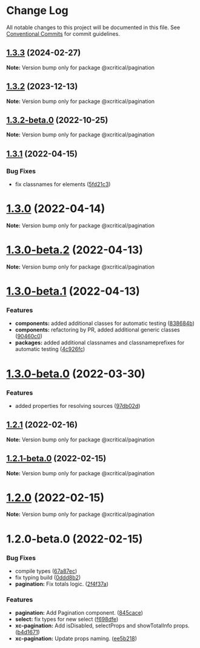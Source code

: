 # Change Log

All notable changes to this project will be documented in this file.
See [Conventional Commits](https://conventionalcommits.org) for commit guidelines.

## [1.3.3](https://github.com/xcritical-software/xc-front-kit/compare/@xcritical/pagination@1.3.2-beta.0...@xcritical/pagination@1.3.3) (2024-02-27)

**Note:** Version bump only for package @xcritical/pagination





## [1.3.2](https://github.com/xcritical-software/xc-front-kit/compare/@xcritical/pagination@1.3.2-beta.0...@xcritical/pagination@1.3.2) (2023-12-13)

**Note:** Version bump only for package @xcritical/pagination





## [1.3.2-beta.0](https://github.com/xcritical-software/xc-front-kit/compare/@xcritical/pagination@1.3.1...@xcritical/pagination@1.3.2-beta.0) (2022-10-25)

**Note:** Version bump only for package @xcritical/pagination





## [1.3.1](https://github.com/xcritical-software/xc-front-kit/compare/@xcritical/pagination@1.3.0...@xcritical/pagination@1.3.1) (2022-04-15)


### Bug Fixes

* fix classnames for elements ([5fd21c3](https://github.com/xcritical-software/xc-front-kit/commit/5fd21c30523ba96ebddbe040285e8842d68595fc))





# [1.3.0](https://github.com/xcritical-software/xc-front-kit/compare/@xcritical/pagination@1.3.0-beta.2...@xcritical/pagination@1.3.0) (2022-04-14)

**Note:** Version bump only for package @xcritical/pagination





# [1.3.0-beta.2](https://github.com/xcritical-software/xc-front-kit/compare/@xcritical/pagination@1.3.0-beta.1...@xcritical/pagination@1.3.0-beta.2) (2022-04-13)

**Note:** Version bump only for package @xcritical/pagination





# [1.3.0-beta.1](https://github.com/xcritical-software/xc-front-kit/compare/@xcritical/pagination@1.3.0-beta.0...@xcritical/pagination@1.3.0-beta.1) (2022-04-13)


### Features

* **components:** added additional classes for automatic testing ([838684b](https://github.com/xcritical-software/xc-front-kit/commit/838684b1e96cd2a9a40620e7a67cb49b78c594b1))
* **components:** refactoring by PR, added additional generic classes ([90460c0](https://github.com/xcritical-software/xc-front-kit/commit/90460c0a573d606cd0956e526c81b068842c0685))
* **packages:** added additional classnames and classnameprefixes for automatic testing ([4c926fc](https://github.com/xcritical-software/xc-front-kit/commit/4c926fc7439650c7f0a71bcda6c06a4810e41276))





# [1.3.0-beta.0](https://github.com/xcritical-software/xc-front-kit/compare/@xcritical/pagination@1.2.1...@xcritical/pagination@1.3.0-beta.0) (2022-03-30)


### Features

* added properties for resolving sources ([97db02d](https://github.com/xcritical-software/xc-front-kit/commit/97db02d3db87f45c151befbdb3d6e43f44d66997))





## [1.2.1](https://github.com/xcritical-software/xc-front-kit/compare/@xcritical/pagination@1.2.1-beta.0...@xcritical/pagination@1.2.1) (2022-02-16)

**Note:** Version bump only for package @xcritical/pagination





## [1.2.1-beta.0](https://github.com/xcritical-software/xc-front-kit/compare/@xcritical/pagination@1.2.0...@xcritical/pagination@1.2.1-beta.0) (2022-02-15)

**Note:** Version bump only for package @xcritical/pagination





# [1.2.0](https://github.com/xcritical-software/xc-front-kit/compare/@xcritical/pagination@1.2.0-beta.0...@xcritical/pagination@1.2.0) (2022-02-15)

**Note:** Version bump only for package @xcritical/pagination





# 1.2.0-beta.0 (2022-02-15)


### Bug Fixes

* compile types ([67a87ec](https://github.com/xcritical-software/xc-front-kit/commit/67a87ecdec159e9f613a0836ee4189c508ef7f7e))
* fix typing build ([0ddd8b2](https://github.com/xcritical-software/xc-front-kit/commit/0ddd8b21b5e0057619fe1fb9be9fb5d79fd1c2ac))
* **pagination:** Fix totals logic. ([2f4f37a](https://github.com/xcritical-software/xc-front-kit/commit/2f4f37a4896f9699380adfc373b90f564bc443e1))


### Features

* **pagination:** Add Pagination component. ([845cace](https://github.com/xcritical-software/xc-front-kit/commit/845cace6be9ac5a3b567493a6ac465647b27710c))
* **select:** fix types for new select ([f698dfe](https://github.com/xcritical-software/xc-front-kit/commit/f698dfeeda4cb08eb6e2f297d41cbcf70585de20))
* **xc-pagination:** Add isDisabled, selectProps and showTotalInfo props. ([b4d1671](https://github.com/xcritical-software/xc-front-kit/commit/b4d167147d6a6e05c764c337eda6ad9578bb7961))
* **xc-pagination:** Update props naming. ([ee5b218](https://github.com/xcritical-software/xc-front-kit/commit/ee5b218e61494a4d31ab099f38eee4764d1a8950))
